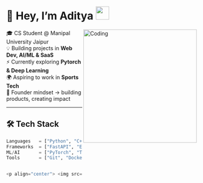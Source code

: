 # 👋 Hey, I’m Aditya <img src="https://media.giphy.com/media/hvRJCLFzcasrR4ia7z/giphy.gif" width="35">

<img align="right" alt="Coding" width="300" src="https://media.giphy.com/media/qgQUggAC3Pfv687qPC/giphy.gif">

🎓 CS Student @ Manipal University Jaipur  
💡 Building projects in **Web Dev, AI/ML & SaaS**  
⚡ Currently exploring **Pytorch & Deep Learning**  
🌍 Aspiring to work in **Sports Tech**  
🚀 Founder mindset → building products, creating impact  

---

## 🛠️ Tech Stack
```python
Languages   = ["Python", "C++", "JavaScript", "TypeScript"]
Frameworks  = ["FastAPI", "Express", "Next.js", "TailwindCSS", "React", "Next", "MongoDB", "Node"]
ML/AI       = ["PyTorch", "TensorFlow", "OpenCV"]
Tools       = ["Git", "Docker", "n8n", "Figma"]


<p align="center"> <img src="https://github-readme-stats.vercel.app/api?username=YOURUSERNAME&show_icons=true&theme=tokyonight&hide_border=true" height="170"/> <img src="https://streak-stats.demolab.com?user=adimukh1234&theme=tokyonight&hide_border=true" height="170"/> </p> <p align="center"> <img src="https://github-readme-activity-graph.vercel.app/graph?username=YOURUSERNAME&theme=react-dark&hide_border=true" /> </p>

